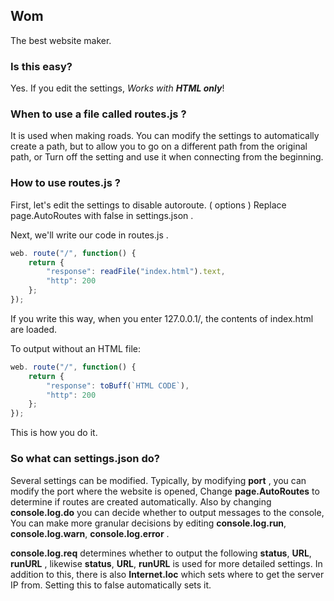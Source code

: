 ## Wom
The best website maker.

### Is this easy?
Yes. If you edit the settings,
*Works with **HTML only***!

### When to use a file called routes.js ?
It is used when making roads.
You can modify the settings to automatically create a path, but
to allow you to go on a different path from the original path, or
Turn off the setting and use it when connecting from the beginning.

### How to use routes.js ?
First, let's edit the settings to disable autoroute. ( options )
Replace page.AutoRoutes with false in settings.json .

Next, we'll write our code in routes.js .
```javascript
web. route("/", function() {
    return {
        "response": readFile("index.html").text,
        "http": 200
    };
});
```

If you write this way, when you enter 127.0.0.1/, the contents of index.html are loaded.

To output without an HTML file:
```javascript
web. route("/", function() {
    return {
        "response": toBuff(`HTML CODE`),
        "http": 200
    };
});
```
This is how you do it.

### So what can settings.json do?
Several settings can be modified.
Typically, by modifying **port** ,
you can modify the port where the website is opened,
Change **page.AutoRoutes** to determine if routes are created automatically.
Also by changing **console.log.do** you can decide whether to output messages to the console,
You can make more granular decisions by editing
**console.log.run**, **console.log.warn**, **console.log.error** .

**console.log.req** determines whether to output the following
**status**, **URL**, **runURL** , likewise **status**, **URL**, **runURL** is used for more detailed settings.
In addition to this, there is also **Internet.loc** which sets where to get the server IP from. Setting this to false automatically sets it.
